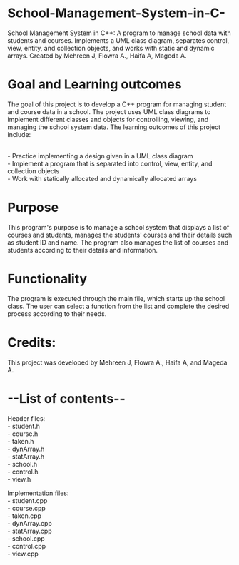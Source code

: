 # School-Management-System-in-C-
School Management System in C++: A program to manage school data with students and courses. Implements a UML class diagram, separates control, view, entity, and collection objects, and works with static and dynamic arrays. Created by Mehreen J, Flowra A., Haifa A, Mageda A.

# Goal and Learning outcomes
The goal of this project is to develop a C++ program for managing student and course data in a school. The project uses UML class diagrams to implement different classes and objects for controlling, viewing, and managing the school system data. The learning outcomes of this project include:

<br>- Practice implementing a design given in a UML class diagram
<br>- Implement a program that is separated into control, view, entity, and collection objects
<br>- Work with statically allocated and dynamically allocated arrays


# Purpose
This program's purpose is to manage a school system that displays a list of courses and students, manages the students' courses and their details such as student ID and name. The program also manages the list of courses and students according to their details and information.

# Functionality
The program is executed through the main file, which starts up the school class. The user can select a function from the list and complete the desired process according to their needs.


# Credits: 
This project was developed by Mehreen J, Flowra A., Haifa A, and Mageda A.


# --List of contents--
Header files:
<br>- student.h
<br>- course.h
<br>- taken.h
<br>- dynArray.h
<br>- statArray.h
<br>- school.h
<br>- control.h
<br>- view.h

Implementation files:
<br>- student.cpp
<br>- course.cpp
<br>- taken.cpp
<br>- dynArray.cpp
<br>- statArray.cpp
<br>- school.cpp
<br>- control.cpp
<br>- view.cpp
